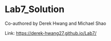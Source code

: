 # Lab7_Solution
Co-authored by Derek Hwang and Michael Shao

Link: https://derek-hwang27.github.io/Lab7/